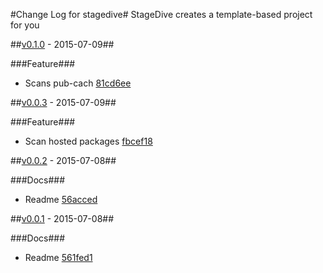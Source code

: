 #Change Log for stagedive#
StageDive creates a template-based project for you

##[v0.1.0](http://github.com/mikemitterer/dart-stagedive/compare/v0.0.3...v0.1.0) - 2015-07-09##

###Feature###
* Scans pub-cach [81cd6ee](https://github.com/mikemitterer/dart-stagedive/commit/81cd6eedadcb1aaa5f0336c42dc64e02b884a811)

##[v0.0.3](http://github.com/mikemitterer/dart-stagedive/compare/v0.0.2...v0.0.3) - 2015-07-09##

###Feature###
* Scan hosted packages [fbcef18](https://github.com/mikemitterer/dart-stagedive/commit/fbcef1812a86275080206b3f7111b554214558db)

##[v0.0.2](http://github.com/mikemitterer/dart-stagedive/compare/v0.0.1...v0.0.2) - 2015-07-08##

###Docs###
* Readme [56acced](https://github.com/mikemitterer/dart-stagedive/commit/56acced4de178030d82920ac7398326f5cce00ee)

##[v0.0.1](http://github.com/mikemitterer/dart-stagedive/compare/v0.0.1) - 2015-07-08##

###Docs###
* Readme [561fed1](https://github.com/mikemitterer/dart-stagedive/commit/561fed1fb4c925b12b3ff4994786bce753af9cff)
